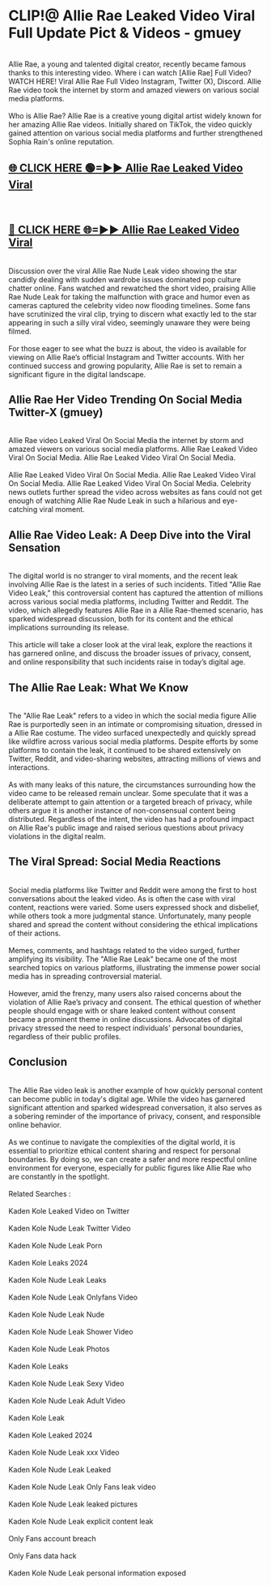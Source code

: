 # CLIP!@ Allie Rae Leaked Video Viral Full Update Pict & Videos - gmuey
<br>
Allie Rae, a young and talented digital creator, recently became famous thanks to this interesting video. Where i can watch [Allie Rae] Full Video? WATCH HERE! Viral Allie Rae Full Video Instagram, Twitter (X), Discord. Allie Rae video took the internet by storm and amazed viewers on various social media platforms.
<br><br>
Who is Allie Rae? Allie Rae is a creative young digital artist widely known for her amazing Allie Rae videos. Initially shared on TikTok, the video quickly gained attention on various social media platforms and further strengthened Sophia Rain's online reputation.
<br>
<h2><a href="https://bestclip.site?title=Allie_Rae">🌐 CLICK HERE 🟢=►► Allie Rae Leaked Video Viral</a></h2>
<br>
<h2><a href="https://bestclip.site?title=Allie_Rae">🔴 CLICK HERE 🌐=►► Allie Rae Leaked Video Viral</a></h2>
<br>
Discussion over the viral Allie Rae Nude Leak video showing the star candidly dealing with sudden wardrobe issues dominated pop culture chatter online. Fans watched and rewatched the short video, praising Allie Rae Nude Leak for taking the malfunction with grace and humor even as cameras captured the celebrity video now flooding timelines. Some fans have scrutinized the viral clip, trying to discern what exactly led to the star appearing in such a silly viral video, seemingly unaware they were being filmed.
<br><br>
For those eager to see what the buzz is about, the video is available for viewing on Allie Rae’s official Instagram and Twitter accounts. With her continued success and growing popularity, Allie Rae is set to remain a significant figure in the digital landscape.
<br>
<h2>Allie Rae Her Video Trending On Social Media Twitter-X (gmuey)</h2>
<br>
Allie Rae video Leaked Viral On Social Media the internet by storm and amazed viewers on various social media platforms. Allie Rae Leaked Video Viral On Social Media. Allie Rae Leaked Video Viral On Social Media.
<br><br>
Allie Rae Leaked Video Viral On Social Media. Allie Rae Leaked Video Viral On Social Media. Allie Rae Leaked Video Viral On Social Media. Celebrity news outlets further spread the video across websites as fans could not get enough of watching Allie Rae Nude Leak in such a hilarious and eye-catching viral moment.
<br>
<h2>Allie Rae Video Leak: A Deep Dive into the Viral Sensation</h2>
<br>
The digital world is no stranger to viral moments, and the recent leak involving Allie Rae is the latest in a series of such incidents. Titled "Allie Rae Video Leak," this controversial content has captured the attention of millions across various social media platforms, including Twitter and Reddit. The video, which allegedly features Allie Rae in a Allie Rae-themed scenario, has sparked widespread discussion, both for its content and the ethical implications surrounding its release.
<br><br>
This article will take a closer look at the viral leak, explore the reactions it has garnered online, and discuss the broader issues of privacy, consent, and online responsibility that such incidents raise in today’s digital age.
<br>
<h2>The Allie Rae Leak: What We Know</h2>
<br>
The "Allie Rae Leak" refers to a video in which the social media figure Allie Rae is purportedly seen in an intimate or compromising situation, dressed in a Allie Rae costume. The video surfaced unexpectedly and quickly spread like wildfire across various social media platforms. Despite efforts by some platforms to contain the leak, it continued to be shared extensively on Twitter, Reddit, and video-sharing websites, attracting millions of views and interactions.
<br><br>
As with many leaks of this nature, the circumstances surrounding how the video came to be released remain unclear. Some speculate that it was a deliberate attempt to gain attention or a targeted breach of privacy, while others argue it is another instance of non-consensual content being distributed. Regardless of the intent, the video has had a profound impact on Allie Rae's public image and raised serious questions about privacy violations in the digital realm.
<br>
<h2>The Viral Spread: Social Media Reactions</h2>
<br>
Social media platforms like Twitter and Reddit were among the first to host conversations about the leaked video. As is often the case with viral content, reactions were varied. Some users expressed shock and disbelief, while others took a more judgmental stance. Unfortunately, many people shared and spread the content without considering the ethical implications of their actions.
<br><br>
Memes, comments, and hashtags related to the video surged, further amplifying its visibility. The "Allie Rae Leak" became one of the most searched topics on various platforms, illustrating the immense power social media has in spreading controversial material.
<br><br>
However, amid the frenzy, many users also raised concerns about the violation of Allie Rae’s privacy and consent. The ethical question of whether people should engage with or share leaked content without consent became a prominent theme in online discussions. Advocates of digital privacy stressed the need to respect individuals' personal boundaries, regardless of their public profiles.
<br>
<h2>Conclusion</h2>
<br>
The Allie Rae video leak is another example of how quickly personal content can become public in today's digital age. While the video has garnered significant attention and sparked widespread conversation, it also serves as a sobering reminder of the importance of privacy, consent, and responsible online behavior.
<br><br>
As we continue to navigate the complexities of the digital world, it is essential to prioritize ethical content sharing and respect for personal boundaries. By doing so, we can create a safer and more respectful online environment for everyone, especially for public figures like Allie Rae who are constantly in the spotlight.
<br><br>
Related Searches :
<br><br>
Kaden Kole Leaked Video on Twitter
<br><br>
Kaden Kole Nude Leak Twitter Video
<br><br>
Kaden Kole Nude Leak Porn
<br><br>
Kaden Kole Leaks 2024
<br><br>
Kaden Kole Nude Leak Leaks
<br><br>
Kaden Kole Nude Leak Onlyfans Video
<br><br>
Kaden Kole Nude Leak Nude
<br><br>
Kaden Kole Nude Leak Shower Video
<br><br>
Kaden Kole Nude Leak Photos
<br><br>
Kaden Kole Leaks
<br><br>
Kaden Kole Nude Leak Sexy Video
<br><br>
Kaden Kole Nude Leak Adult Video
<br><br>
Kaden Kole Leak
<br><br>
Kaden Kole Leaked 2024
<br><br>
Kaden Kole Nude Leak xxx Video
<br><br>
Kaden Kole Nude Leak Leaked
<br><br>
Kaden Kole Nude Leak Only Fans leak video
<br><br>
Kaden Kole Nude Leak leaked pictures
<br><br>
Kaden Kole Nude Leak explicit content leak
<br><br>
Only Fans account breach
<br><br>
Only Fans data hack
<br><br>
Kaden Kole Nude Leak personal information exposed